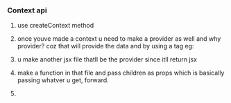 ### Context api

1. use createContext method
2. once youve made a context u need to make a provider as well and why provider? coz that will provide the data and by using a tag 
eg: <context>
      <Login/>
        <Dashboard/>
        <Cards/>
    <context/>

3. u make another jsx file thatll be the provider since itll return jsx 
4. make a function in that file and pass children as props which is basically passing whatver u get, forward.
5. 